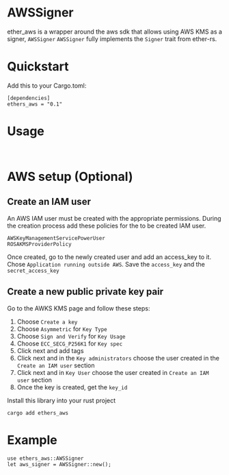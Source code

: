 # AWSSigner

ether_aws is a wrapper around the aws sdk that allows using AWS KMS as a signer, `AWSSigner`
`AWSSigner` fully implements the `Signer` trait from ether-rs. 

# Quickstart
Add this to your Cargo.toml:
```
[dependencies]
ethers_aws = "0.1"
```
# Usage
```


```

# AWS setup (Optional)
## Create an IAM user
An AWS IAM user must be created with the appropriate permissions. During the creation process add these policies for the to be created IAM user.
```
AWSKeyManagementServicePowerUser
ROSAKMSProviderPolicy
```
Once created, go to the newly created user and add an access_key to it. Chose `Application running outside AWS`. Save the `access_key` and the `secret_access_key`
## Create a new public private key pair
Go to the AWKS KMS page and follow these steps:
1) Choose `Create a key`
2) Choose `Asymmetric` for `Key Type`
3) Choose `Sign and Verify` for `Key Usage`
4) Choose `ECC_SECG_P256K1` for `Key spec`
5) Click next and add tags
6) Click next and in the `Key administrators` choose the user created in the `Create an IAM user` section
7) Click next and in `Key User` choose the user created in `Create an IAM user` section
8) Once the key is created, get the `key_id`

Install this library into your rust project
```
cargo add ethers_aws
```



# Example
```
use ethers_aws::AWSSigner
let aws_signer = AWSSigner::new();
```
